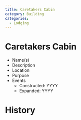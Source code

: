 ```yaml
---
title: Caretakers Cabin
category: Building
categories:
  - Lodging
---
```

# Caretakers Cabin

- Name(s)
- Description
- Location
- Purpose
- Events
    - Constructed: YYYY
    - Expanded: YYYY

# History